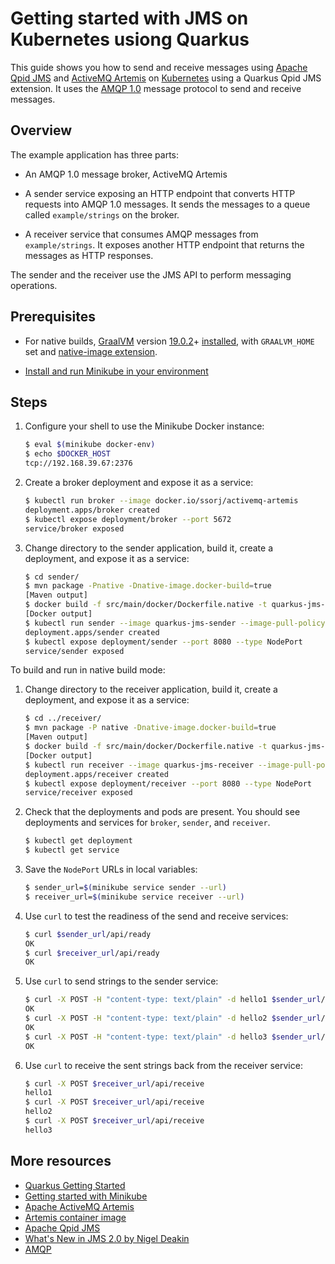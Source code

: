 # Getting started with JMS on Kubernetes usiong Quarkus

This guide shows you how to send and receive messages using [Apache
Qpid JMS](http://qpid.apache.org/components/jms/index.html) and
[ActiveMQ Artemis](https://activemq.apache.org/artemis/index.html) on
[Kubernetes](https://kubernetes.io/) using a Quarkus Qpid JMS extension.
It uses the [AMQP 1.0](http://www.amqp.org/) message protocol to send
and receive messages.

## Overview

The example application has three parts:

* An AMQP 1.0 message broker, ActiveMQ Artemis

* A sender service exposing an HTTP endpoint that converts HTTP
  requests into AMQP 1.0 messages.  It sends the messages to a queue
  called `example/strings` on the broker.

* A receiver service that consumes AMQP messages from
  `example/strings`.  It exposes another HTTP endpoint that returns
  the messages as HTTP responses.

The sender and the receiver use the JMS API to perform messaging
operations.

## Prerequisites

* For native builds, [GraalVM](https://www.graalvm.org/) version [19.0.2](https://github.com/oracle/graal/releases/tag/vm-19.0.2)+ [installed](https://www.graalvm.org/docs/getting-started), with `GRAALVM_HOME` set and [native-image extension](https://www.graalvm.org/docs/reference-manual/aot-compilation/).

* [Install and run Minikube in your
  environment](https://kubernetes.io/docs/setup/minikube/)

## Steps

1. Configure your shell to use the Minikube Docker instance:

   ```bash
   $ eval $(minikube docker-env)
   $ echo $DOCKER_HOST
   tcp://192.168.39.67:2376
   ```

1. Create a broker deployment and expose it as a service:

   ```bash
   $ kubectl run broker --image docker.io/ssorj/activemq-artemis
   deployment.apps/broker created
   $ kubectl expose deployment/broker --port 5672
   service/broker exposed
   ```

1. Change directory to the sender application, build it, create a
   deployment, and expose it as a service:

   ```bash
   $ cd sender/
   $ mvn package -Pnative -Dnative-image.docker-build=true
   [Maven output]
   $ docker build -f src/main/docker/Dockerfile.native -t quarkus-jms-sender .
   [Docker output]
   $ kubectl run sender --image quarkus-jms-sender --image-pull-policy Never --env MESSAGING_SERVICE_HOST=broker
   deployment.apps/sender created
   $ kubectl expose deployment/sender --port 8080 --type NodePort
   service/sender exposed
   ```

To build and run in native build mode:

1. Change directory to the receiver application, build it, create a
   deployment, and expose it as a service:

   ```bash
   $ cd ../receiver/
   $ mvn package -P native -Dnative-image.docker-build=true
   [Maven output]
   $ docker build -f src/main/docker/Dockerfile.native -t quarkus-jms-receiver .
   [Docker output]
   $ kubectl run receiver --image quarkus-jms-receiver --image-pull-policy Never --env MESSAGING_SERVICE_HOST=broker
   deployment.apps/receiver created
   $ kubectl expose deployment/receiver --port 8080 --type NodePort
   service/receiver exposed
   ```

1. Check that the deployments and pods are present.  You should see
   deployments and services for `broker`, `sender`, and `receiver`.

   ```bash
   $ kubectl get deployment
   $ kubectl get service
   ```

1. Save the `NodePort` URLs in local variables:

   ```bash
   $ sender_url=$(minikube service sender --url)
   $ receiver_url=$(minikube service receiver --url)
   ```

1. Use `curl` to test the readiness of the send and receive services:

   ```bash
   $ curl $sender_url/api/ready
   OK
   $ curl $receiver_url/api/ready
   OK
   ```

1. Use `curl` to send strings to the sender service:

   ```bash
   $ curl -X POST -H "content-type: text/plain" -d hello1 $sender_url/api/send
   OK
   $ curl -X POST -H "content-type: text/plain" -d hello2 $sender_url/api/send
   OK
   $ curl -X POST -H "content-type: text/plain" -d hello3 $sender_url/api/send
   OK
   ```

1. Use `curl` to receive the sent strings back from the receiver
   service:

   ```bash
   $ curl -X POST $receiver_url/api/receive
   hello1
   $ curl -X POST $receiver_url/api/receive
   hello2
   $ curl -X POST $receiver_url/api/receive
   hello3
   ```

## More resources

* [Quarkus Getting Started](https://quarkus.io/get-started/)
* [Getting started with Minikube](https://kubernetes.io/docs/tutorials/hello-minikube/)
* [Apache ActiveMQ Artemis](https://activemq.apache.org/artemis/)
* [Artemis container image](https://cloud.docker.com/u/ssorj/repository/docker/ssorj/activemq-artemis)
* [Apache Qpid JMS](http://qpid.apache.org/components/jms/index.html)
* [What's New in JMS 2.0 by Nigel Deakin](https://www.oracle.com/technetwork/articles/java/jms20-1947669.html)
* [AMQP](https://www.amqp.org/)
